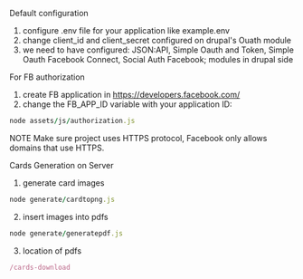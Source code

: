 Default configuration
1. configure .env file for your application like example.env
2. change client_id and client_secret configured on drupal's Ouath module
3. we need to have configured: JSON:API, Simple Oauth and Token, Simple Oauth Facebook Connect, Social Auth Facebook; modules in drupal side


For FB authorization
1. create FB application in https://developers.facebook.com/
2. change the FB_APP_ID variable with your application ID:
```ruby
node assets/js/authorization.js
```

NOTE
Make sure project uses HTTPS protocol, Facebook only allows domains that use HTTPS.


Cards Generation on Server
1. generate card images
```ruby
node generate/cardtopng.js
```
2. insert images into pdfs
```ruby
node generate/generatepdf.js
```
3. location of pdfs
```ruby
/cards-download
```